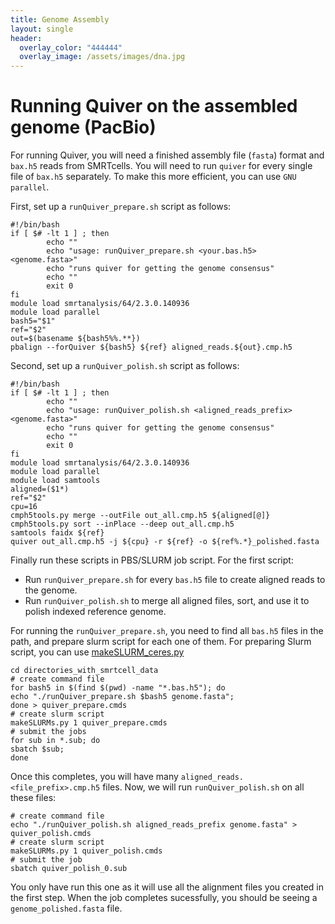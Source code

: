 ```yaml
---
title: Genome Assembly
layout: single
header:
  overlay_color: "444444"
  overlay_image: /assets/images/dna.jpg
---
```


# Running Quiver on the assembled genome (PacBio)

For running Quiver, you will need a finished assembly file (`fasta`) format and `bax.h5` reads from SMRTcells. You will need to run `quiver` for every single file of `bax.h5` separately. To make this more efficient, you can use `GNU parallel`.

First, set up a `runQuiver_prepare.sh` script as follows:

```
#!/bin/bash
if [ $# -lt 1 ] ; then
        echo ""
        echo "usage: runQuiver_prepare.sh <your.bas.h5> <genome.fasta>"
        echo "runs quiver for getting the genome consensus"
        echo ""
        exit 0
fi
module load smrtanalysis/64/2.3.0.140936
module load parallel
bash5="$1"
ref="$2"
out=$(basename ${bash5%%.**})
pbalign --forQuiver ${bash5} ${ref} aligned_reads.${out}.cmp.h5
```

Second, set up a `runQuiver_polish.sh` script as follows:

```
#!/bin/bash
if [ $# -lt 1 ] ; then
        echo ""
        echo "usage: runQuiver_polish.sh <aligned_reads_prefix> <genome.fasta>"
        echo "runs quiver for getting the genome consensus"
        echo ""
        exit 0
fi
module load smrtanalysis/64/2.3.0.140936
module load parallel
module load samtools
aligned=($1*)
ref="$2"
cpu=16
cmph5tools.py merge --outFile out_all.cmp.h5 ${aligned[@]}
cmph5tools.py sort --inPlace --deep out_all.cmp.h5
samtools faidx ${ref}
quiver out_all.cmp.h5 -j ${cpu} -r ${ref} -o ${ref%.*}_polished.fasta
```

Finally run these scripts in PBS/SLURM job script. For the first script:

* Run `runQuiver_prepare.sh` for every `bas.h5` file to create aligned reads to the genome.
* Run `runQuiver_polish.sh` to merge all aligned files, sort, and use it to polish indexed reference genome.

For running the `runQuiver_prepare.sh`, you need to find all `bas.h5` files in the path, and prepare slurm script for each one of them. For preparing Slurm script, you can use [makeSLURM_ceres.py](https://github.com/ISUgenomics/common_scripts/blob/master/makeSLURM_ceres.py)

```
cd directories_with_smrtcell_data
# create command file
for bash5 in $(find $(pwd) -name "*.bas.h5"); do
echo "./runQuiver_prepare.sh $bash5 genome.fasta";
done > quiver_prepare.cmds
# create slurm script
makeSLURMs.py 1 quiver_prepare.cmds
# submit the jobs
for sub in *.sub; do
sbatch $sub;
done
```

Once this completes, you will have many `aligned_reads.<file_prefix>.cmp.h5` files. Now, we will run `runQuiver_polish.sh` on all these files:

```
# create command file
echo "./runQuiver_polish.sh aligned_reads_prefix genome.fasta" > quiver_polish.cmds
# create slurm script
makeSLURMs.py 1 quiver_polish.cmds
# submit the job
sbatch quiver_polish_0.sub
```

You only have run this one as it will use all the alignment files you created in the first step. When the job completes sucessfully, you should be seeing a `genome_polished.fasta` file.
